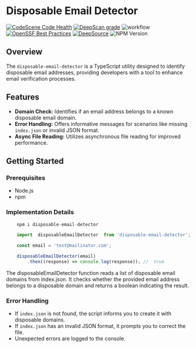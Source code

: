 # Disposable Email Detector

[![CodeScene Code Health](https://codescene.io/projects/50926/status-badges/code-health)](https://codescene.io/projects/50926)
[![DeepScan grade](https://deepscan.io/api/teams/23370/projects/26631/branches/850159/badge/grade.svg)](https://deepscan.io/dashboard#view=project&tid=23370&pid=26631&bid=850159)
![workflow](https://github.com/IntegerAlex/disposable-email-detector/actions/workflows/main.yml/badge.svg)
[![OpenSSF Best Practices](https://www.bestpractices.dev/projects/8638/badge)](https://www.bestpractices.dev/projects/8638)
[![DeepSource](https://app.deepsource.com/gh/IntegerAlex/disposable-email-detector.svg/?label=resolved+issues&show_trend=true&token=49_pbJHQLpxvaUFKZ5pbct86)](https://app.deepsource.com/gh/IntegerAlex/disposable-email-detector/)
![NPM Version](https://img.shields.io/npm/v/disposable-email-detector)

## Overview

The `disposable-email-detector` is a TypeScript utility designed to identify disposable email addresses, providing developers with a tool to enhance email verification processes.

## Features

- **Domain Check:** Identifies if an email address belongs to a known disposable email domain.
- **Error Handling:** Offers informative messages for scenarios like missing `index.json` or invalid JSON format.
- **Async File Reading:** Utilizes asynchronous file reading for improved performance.

## Getting Started

### Prerequisites

- Node.js
- npm

### Implementation Details

```javascript
    npm i disposable-email-detector
```

```javascript
    import  disposableEmailDetector  from 'disposable-email-detector';

    const email = 'test@mailinator.com';

    disposableEmailDetector(email)
        .then((response) => console.log(response)); //  true 
```

The disposableEmailDetector function reads a list of disposable email domains from index.json. It checks whether the provided email address belongs to a disposable domain and returns a boolean indicating the result.

### Error Handling

- If `index.json` is not found, the script informs you to create it with disposable domains.
- If `index.json` has an invalid JSON format, it prompts you to correct the file.
- Unexpected errors are logged to the console.
